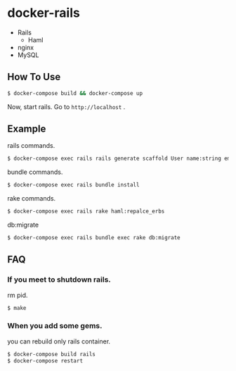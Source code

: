 # docker-rails

* Rails
  * Haml
* nginx
* MySQL

## How To Use

```zsh
$ docker-compose build && docker-compose up
```

Now, start rails. Go to `http://localhost` .


## Example

rails commands.

```zsh
$ docker-compose exec rails rails generate scaffold User name:string email:string
```

bundle commands.

```zsh
$ docker-compose exec rails bundle install
```

rake commands.

```zsh
$ docker-compose exec rails rake haml:repalce_erbs
```

db:migrate

```zsh
$ docker-compose exec rails bundle exec rake db:migrate
```

## FAQ

### If you meet to shutdown rails.

rm pid.

```zsh
$ make
```

### When you add some gems.

you can rebuild only rails container.

```zsh
$ docker-compose build rails
$ docker-compose restart
```
